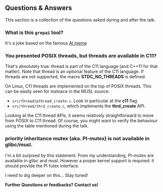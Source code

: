 ## Questions & Answers 

This section is a collection of the questions asked during and after the talk.

### What is this `grepai` tool?
It's a joke based on the famous [AI meme](ai_meme.jpg)

### You presented POSIX threads, but threads are available in C11?
That's absolutely true: thread is part of the C11 language (and C++11 for that matter).
Note that thread is an optional feature of the C11 language.
If threads are not supported, the macro **__STDC_NO_THREADS__** is defined.

On Linux, C11 threads are implemented on the top of POSIX threads.
This can be easily seen for instnace in the MUSL source: 
- `src/thread/pthread_create.c`. Look in particular at the **c11** flag
- `src/thread/thrd_create.c`, which implements the **thrd_create** API.

Looking at the C11 thread APIs, it seems relatively straightforward to move from POSIX to C11 thread.
Of course, you might want to verify the behaviour using the table mentioned during the talk.

### priority inheritance mutex (aka. PI-mutex) is not available in glibc/musl.

I'm a bit surpised by this statement. From my understanding, PI-mutex are available in glibc and musl.
However a proper kernel support is required: it should provide the PI futex interface.

I need to dig deeper on this... Stay tuned!

**Further Questions or feedbacks? Contact us!**
